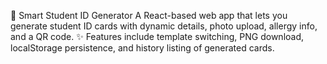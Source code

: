 🪪 Smart Student ID Generator
A React-based web app that lets you generate student ID cards with dynamic details, photo upload, allergy info, and a QR code.
✨ Features include template switching, PNG download, localStorage persistence, and history listing of generated cards.
